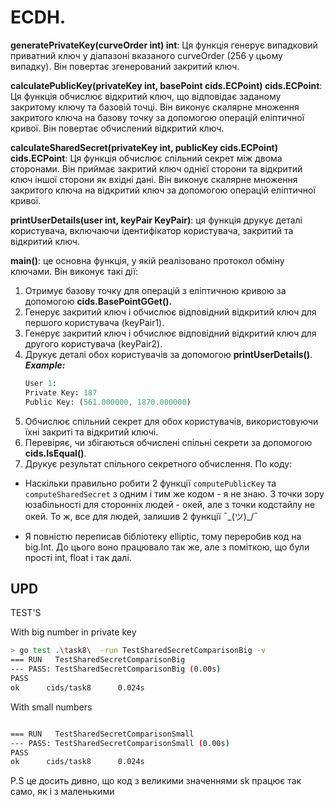 # ECDH.
**generatePrivateKey(curveOrder int) int**: Ця функція генерує випадковий приватний ключ у діапазоні вказаного curveOrder (256 у цьому випадку). Він повертає згенерований закритий ключ.

**calculatePublicKey(privateKey int, basePoint cids.ECPoint) cids.ECPoint**: Ця функція обчислює відкритий ключ, що відповідає заданому закритому ключу та базовій точці. Він виконує скалярне множення закритого ключа на базову точку за допомогою операцій еліптичної кривої. Він повертає обчислений відкритий ключ.

**calculateSharedSecret(privateKey int, publicKey cids.ECPoint) cids.ECPoint**: Ця функція обчислює спільний секрет між двома сторонами. Він приймає закритий ключ однієї сторони та відкритий ключ іншої сторони як вхідні дані. Він виконує скалярне множення закритого ключа на відкритий ключ за допомогою операцій еліптичної кривої. 

**printUserDetails(user int, keyPair KeyPair)**: ця функція друкує деталі користувача, включаючи ідентифікатор користувача, закритий та відкритий ключ.

**main()**: це основна функція, у якій реалізовано протокол обміну ключами. Він виконує такі дії:


1. Отримує базову точку для операцій з еліптичною кривою за допомогою **cids.BasePointGGet().**
2. Генерує закритий ключ і обчислює відповідний відкритий ключ для першого користувача (keyPair1).
3. Генерує закритий ключ і обчислює відповідний відкритий ключ для другого користувача (keyPair2).
4. Друкує деталі обох користувачів за допомогою **printUserDetails()**.
***Example:***
    ``` mathematica
    User 1:
    Private Key: 187
    Public Key: (561.000000, 1870.000000)
    ```
5. Обчислює спільний секрет для обох користувачів, використовуючи їхні закриті та відкритий ключі.
6. Перевіряє, чи збігаються обчислені спільні секрети за допомогою **cids.IsEqual()**.
7. Друкує результат спільного секретного обчислення.
По коду:
- Наскільки правильно робити 2 функції `computePublicKey` та `computeSharedSecret` з одним і тим же кодом - я не знаю. З точки зору юзабільності для сторонніх людей - окей, але з точки кодстайлу не окей. То ж, все для людей, залишив 2 функції ¯\_(ツ)_/¯

- Я повністю переписав бібліотеку elliptic, тому переробив код на big.Int. До цього воно працювало так же, але з поміткою, що були прості int, float і так далі.
## UPD
TEST'S

With big number in private key 

``` bash
> go test .\task8\  -run TestSharedSecretComparisonBig -v
=== RUN   TestSharedSecretComparisonBig
--- PASS: TestSharedSecretComparisonBig (0.00s)
PASS
ok      cids/task8      0.024s

```

With small numbers
``` bash

=== RUN   TestSharedSecretComparisonSmall
--- PASS: TestSharedSecretComparisonSmall (0.00s)
PASS
ok      cids/task8      0.024s

```

P.S це досить дивно, що код з великими значеннями sk працює так само, як і з маленькими 

